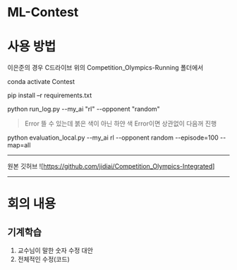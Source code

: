 # ML-Contest

# 사용 방법
이은준의 경우
C드라이브 위의 Competition_Olympics-Running 폴더에서

conda activate Contest

pip install –r requirements.txt

python run_log.py --my_ai "rl" --opponent "random"

> Error 뜰 수 있는데 붉은 색이 아닌 하얀 색 Error이면 상관없이 다음꺼 진행
  
python evaluation_local.py --my_ai rl --opponent random --episode=100 --map=all

-----------
원본 깃허브 ![https://github.com/jidiai/Competition_Olympics-Integrated]

---
# 회의 내용
## 기계학습
1. 교수님이 말한 숫자 수정 대안
2. 전체적인 수정(코드)
